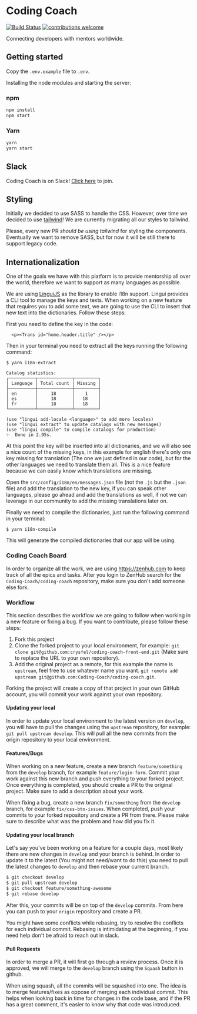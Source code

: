 # Coding Coach
[![Build Status](https://api.travis-ci.org/Coding-Coach/coding-coach.svg?branch=develop)](https://travis-ci.org/Coding-Coach/coding-coach)
[![contributions welcome](https://img.shields.io/badge/contributions-welcome-brightgreen.svg?style=flat)](https://github.com/Coding-Coach/coding-coach/issues?q=is%3Aissue+is%3Aopen+sort%3Aupdated-desc)

Connecting developers with mentors worldwide.

## Getting started

Copy the `.env.example` file to `.env`.

Installing the node modules and starting the server:

### npm
```sh
npm install
npm start
```

### Yarn
```sh
yarn
yarn start
```

## Slack

Coding Coach is on Slack! [Click here](https://coding-coach.slack.com/) to join.

## Styling
Initially we decided to use SASS to handle the CSS. However, over time we decided to use [tailwind](https://tailwindcss.com/docs/what-is-tailwind)! We are currently migrating all our styles to tailwind.

Please, every new PR *should be using tailwind* for styling the components. Eventually we want to remove SASS, but for now it will be still there to support legacy code.

## Internationalization
One of the goals we have with this platform is to provide mentorship all over the world, therefore we want to support as many languages as possible.

We are using [LinguiJS](https://lingui.js.org/tutorials/react.html) as the library to enable i18n support. Lingui provides a CLI tool to manage the keys and texts. When working on a new feature that requires you to add some text, we are going to use the CLI to insert that new text into the dictionaries. Follow these steps:

First you need to define the key in the code:
```
  <p><Trans id="home.header.title" /></p>
```

Then in your terminal you need to extract all the keys running the following command:
```
$ yarn i18n-extract

Catalog statistics:
┌──────────┬─────────────┬─────────┐
│ Language │ Total count │ Missing │
├──────────┼─────────────┼─────────┤
│ en       │     18      │    1    │
│ es       │     18      │   18    │
│ fr       │     18      │   18    │
└──────────┴─────────────┴─────────┘

(use "lingui add-locale <language>" to add more locales)
(use "lingui extract" to update catalogs with new messages)
(use "lingui compile" to compile catalogs for production)
✨  Done in 2.95s.
```

At this point the key will be inserted into all dictionaries, and we will also see a nice count of the missing keys, in this example for english there's only one key missing for translation (The one we just defined in our code), but for the other languages we need to translate them all. This is a nice feature because we can easily know which translations are missing.

Open the `src/config/i18n/en/messages.json` file (not the `.js` but the `.json` file) and add the translation to the new key, if you can speak other languages, please go ahead and add the translations as well, if not we can leverage in our community to add the missing translations later on.

Finally we need to compile the dictionaries, just run the following command in your terminal:
```
$ yarn i18n-compile
```

This will generate the compiled dictionaries that our app will be using.

### Coding Coach Board

In order to organize all the work, we are using https://zenhub.com to keep track of all the epics and tasks. After you login to ZenHub search for the `Coding-Coach/coding-coach` repository, make sure you don't add someone else fork.

### Workflow

This section describes the workflow we are going to follow when working in a new feature or fixing a bug. If you want to contribute, please follow these steps:

1. Fork this project
2. Clone the forked project to your local environment, for example: `git clone git@github.com:crysfel/coding-coach-front-end.git` (Make sure to replace the URL to your own repository).
3. Add the original project as a remote, for this example the name is `upstream`, feel free to use whatever name you want. `git remote add upstream git@github.com:Coding-Coach/coding-coach.git`.

Forking the project will create a copy of that project in your own GitHub account, you will commit your work against your own repository.

#### Updating your local

In order to update your local environment to the latest version on `develop`, you will have to pull the changes using the `upstream` repository, for example: `git pull upstream develop`. This will pull all the new commits from the origin repository to your local environment.

#### Features/Bugs

When working on a new feature, create a new branch `feature/something` from the `develop` branch, for example `feature/login-form`. Commit your work against this new branch and push everything to your forked project. Once everything is completed, you should create a PR to the original project. Make sure to add a description about your work.

When fixing a bug, create a new branch `fix/something` from the `develop` branch, for example `fix/css-btn-issues`. When completed, push your commits to your forked repository and create a PR from there. Please make sure to describe what was the problem and how did you fix it.

#### Updating your local branch

Let's say you've been working on a feature for a couple days, most likely there are new changes in `develop` and your branch is behind. In order to update it to the latest (You might not need/want to do this) you need to pull the latest changes to `develop` and then rebase your current branch.

```bash
$ git checkout develop
$ git pull upstream develop
$ git checkout feature/something-awesome
$ git rebase develop
```

After this, your commits will be on top of the `develop` commits. From here you can push to your `origin` repository and create a PR.

You might have some conflicts while rebasing, try to resolve the conflicts for each individual commit. Rebasing is intimidating at the beginning, if you need help don't be afraid to reach out in slack.

#### Pull Requests

In order to merge a PR, it will first go through a review process. Once it is approved, we will merge to the `develop` branch using the `Squash` button in github.

When using squash, all the commits will be squashed into one. The idea is to merge features/fixes as oppose of merging each individual commit. This helps when looking back in time for changes in the code base, and if the PR has a great comment, it's easier to know why that code was introduced.

